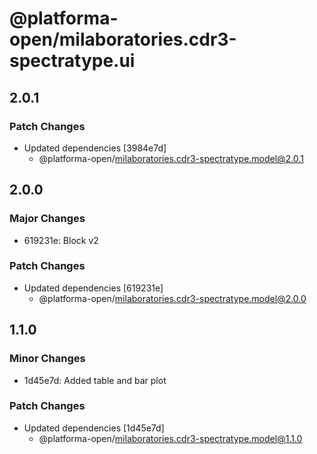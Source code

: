 # @platforma-open/milaboratories.cdr3-spectratype.ui

## 2.0.1

### Patch Changes

- Updated dependencies [3984e7d]
  - @platforma-open/milaboratories.cdr3-spectratype.model@2.0.1

## 2.0.0

### Major Changes

- 619231e: Block v2

### Patch Changes

- Updated dependencies [619231e]
  - @platforma-open/milaboratories.cdr3-spectratype.model@2.0.0

## 1.1.0

### Minor Changes

- 1d45e7d: Added table and bar plot

### Patch Changes

- Updated dependencies [1d45e7d]
  - @platforma-open/milaboratories.cdr3-spectratype.model@1.1.0
